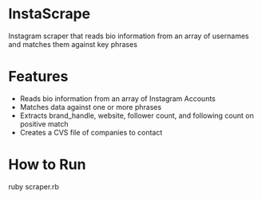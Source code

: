 # InstaScrape
Instagram scraper that reads bio information from an array of usernames and matches them against key phrases

# Features
- Reads bio information from an array of Instagram Accounts
- Matches data against one or more phrases
- Extracts brand_handle, website, follower count, and following count on positive match
- Creates a CVS file of companies to contact

# How to Run
ruby scraper.rb
